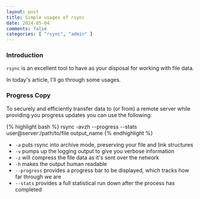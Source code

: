 ```yaml
---
layout: post
title: Simple usages of rsync
date: 2024-05-04
comments: false
categories: [ "rsync", "admin" ]
---
```


### Introduction

`rsync` is an excellent tool to have as your disposal for working with file data.

In today's article, I'll go through some usages.

### Progress Copy

To securely and efficiently transfer data to (or from) a remote server while providing you progress updates you can use the following:

{% highlight bash %}
rsync -avzh --progress --stats user@server:/path/to/file output_name
{% endhighlight %}

* `-a` puts rsync into archive mode, preserving your file and link structures
* `-v` pumps up the logging output to give you verbose information
* `-z` will compress the file data as it's sent over the network
* `-h` makes the output human readable
* `--progress` provides a progress bar to be displayed, which tracks how far through we are
* `--stats` provides a full statistical run down after the process has completed
